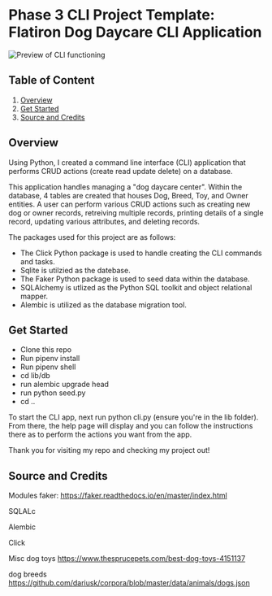 # Phase 3 CLI Project Template: Flatiron Dog Daycare CLI Application


![Preview of CLI functioning]()<!-- need a .gif pushed to current github repo-->


## Table of Content

1. [Overview](#overview)
2. [Get Started](#get-started)
3. [Source and Credits](#source-and-credits)


## Overview

Using Python, I created a command line interface (CLI) application that performs CRUD actions (create read update delete) on a database. 

This application handles managing a "dog daycare center". Within the database, 4 tables are created that houses Dog, Breed, Toy, and Owner entities. A user can perform various CRUD actions such as creating new dog or owner records, retreiving multiple records, printing details of a single record, updating various attributes, and deleting records. 

The packages used for this project are as follows:
- The Click Python package is used to handle creating the CLI commands and tasks.
- Sqlite is utilzied as the datebase.
- The Faker Python package is used to seed data within the database.
- SQLAlchemy is utlized as the Python SQL toolkit and object relational mapper. 
- Alembic is utilized as the database migration tool.


## Get Started

- Clone this repo
- Run pipenv install
- Run pipenv shell
- cd lib/db
- run alembic upgrade head
- run python seed.py
- cd ..

To start the CLI app, next run python cli.py (ensure you're in the lib folder). From there, the help page will display and you can follow the instructions there as to perform the actions you want from the app.

Thank you for visiting my repo and checking my project out!

## Source and Credits

Modules
faker:
https://faker.readthedocs.io/en/master/index.html 

SQLALc
<!-- link -->

Alembic
<!-- link -->

Click
<!-- link -->


Misc
dog toys
https://www.thesprucepets.com/best-dog-toys-4151137

dog breeds
https://github.com/dariusk/corpora/blob/master/data/animals/dogs.json 

